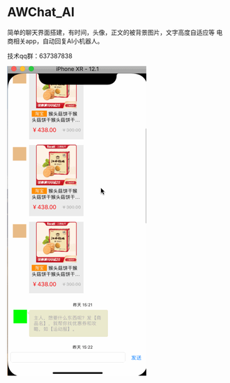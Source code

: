# AWChat_AI
简单的聊天界面搭建，有时间，头像，正文的被背景图片，文字高度自适应等 电商相关app，自动回复AI小机器人。

技术qq群：637387838


![](https://github.com/ioswei/AWChat_AI/blob/master/%E4%BA%BA%E5%B7%A5%E6%99%BA%E9%9A%9C.gif)
